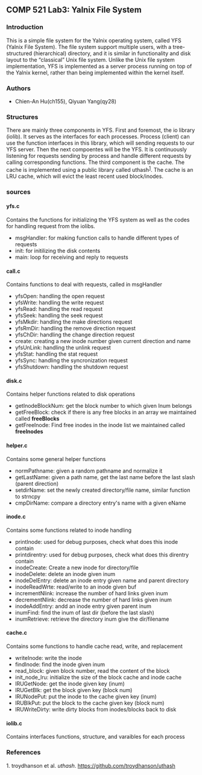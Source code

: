 ## COMP 521 Lab3: Yalnix File System
### Introduction
This is a simple file system for the Yalnix operating system, called YFS (Yalnix File System). The file system support multiple users, with a tree-structured (hierarchical) directory, and it is similar in functionality and disk layout to the “classical” Unix file system. Unlike the Unix file system implementation, YFS is implemented as a server process running on top of the Yalnix kernel, rather than being implemented within the kernel itself.

### Authors
* Chien-An Hu(ch155), Qiyuan Yang(qy28)

### Structures
There are mainly three components in YFS. First and foremost, the io library (iolib). It serves as the interfaces for each processes. Process (client) can use the function interfaces in this library, which will sending requests to our YFS server. Then the next compoentes will be the YFS. It is continuously listening for requests sending by process and handle different requests by calling corresponding functions. The third component is the cache. The cache is implemented using a public library called uthash<sup id="a1">[1](#f1)</sup>. The cache is an LRU cache, which will evict the least recent used block/inodes.

### sources
#### yfs.c
Contains the functions for initializing the YFS system as well as the codes for handling request from the iolibs.
- msgHandler: for making function calls to handle different types of requests
- init: for initilizing the disk contents
- main: loop for receiving and reply to requests

#### call.c
Contains functions to deal with requests, called in msgHandler
- yfsOpen: handling the open request
- yfsWrite: handling the write request
- yfsRead: handling the read request
- yfsSeek: handling the seek request
- yfsMkdir: handling the make directions request
- yfsRmDir: handling the remove direction request
- yfsChDir: handling the change direction request
- create: creating a new inode number given current direction and name
- yfsUnLink: handling the unlink request
- yfsStat: handling the stat request
- yfsSync: handling the syncronization request
- yfsShutdown: handling the shutdown request

#### disk.c
Contains helper functions related to disk operations
- getInodeBlockNum: get the block number to which given Inum belongs
- getFreeBlock: check if there is any free blocks in an array we maintained called **freeBlocks**
- getFreeInode: Find free inodes in the inode list we maintained called **freeInodes**

#### helper.c
Contains some general helper functions
- normPathname: given a random pathname and normalize it
- getLastName: given a path name, get the last name before the last slash (parent direction)
- setdirName: set the newly created directory/file name, similar function to strncpy
- cmpDirName: compare a directory entry's name with a given eName

#### inode.c
Contains some functions related to inode handling
- printInode: used for debug purposes, check what does this inode contain
- printdirentry: used for debug purposes, check what does this direntry contain
- inodeCreate: Create a new inode for directory/file
- inodeDelete: delete an inode given inum
- inodeDelEntry: delete an inode entry given name and parent directory
- inodeReadWrte: read/write to an inode given buf
- incrementNlink: increase the number of hard links given inum
- decrementNlink: decrease the number of hard links given inum
- inodeAddEntry: andd an inode entry given parent inum
- inumFind: find the inum of last dir (before the last slash)
- inumRetrieve: retrieve the directory inum give the dir/filename

#### cache.c
Contains some functions to handle cache read, write, and replacement
- writeInode: write the inode
- findInode: find the inode given inum
- read_block: given block number, read the content of the block
- init_node_lru: initialize the size of the block cache and inode cache
- lRUGetNode: get the inode given key (inum)
- lRUGetBlk: get the block given key (block num)
- lRUNodePut: put the inode to the cache given key (inum)
- lRUBlkPut: put the block to the cache given key (block num)
- lRUWriteDirty: write dirty blocks from inodes/blocks back to disk

#### iolib.c
Contains interfaces functions, structure, and varaibles for each process





### References

<div id="refs" class="references">
<p><span id="f1">1. </span>troydhanson et al. <em>uthash</em>.  <a href="https://github.com/troydhanson/uthash">https://github.com/troydhanson/uthash</a></p>
</div>